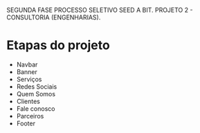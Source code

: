 SEGUNDA FASE PROCESSO SELETIVO SEED A BIT. PROJETO 2 - CONSULTORIA (ENGENHARIAS).
<h1> Etapas do projeto </h1>
<ul>
  <li>Navbar</li>
  <li>Banner</li>
  <li>Serviços</li>
  <li>Redes Sociais</li>
  <li>Quem Somos</li>
  <li>Clientes</li>
  <li>Fale conosco</li>
  <li>Parceiros</li>
  <li>Footer</li>
</ul>

